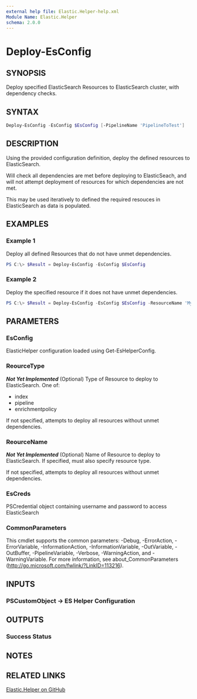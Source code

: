 ```yaml
---
external help file: Elastic.Helper-help.xml
Module Name: Elastic.Helper
schema: 2.0.0
---
```


# Deploy-EsConfig

## SYNOPSIS

Deploy specified ElasticSearch Resources to ElasticSearch cluster, with dependency checks.

## SYNTAX

```powershell
Deploy-EsConfig -EsConfig $EsConfig [-PipelineName 'PipelineToTest']
```

## DESCRIPTION

Using the provided configuration definition, deploy the defined resources to ElasticSearch.

Will check all dependencies are met before deploying to ElasticSeach, and will not attempt deployment of resources for which dependencies are not met.

This may be used iteratively to defined the required resouces in ElasticSearch as data is populated.

## EXAMPLES

### Example 1

Deploy all defined Resources that do not have unmet dependencies.

```powershell
PS C:\> $Result = Deploy-EsConfig -EsConfig $EsConfig
```

### Example 2

Deploy the specified resource if it does not have unmet dependencies.

```powershell
PS C:\> $Result = Deploy-EsConfig -EsConfig $EsConfig -ResourceName 'MyPipeline' -ResourceType 'index'
```

## PARAMETERS

### EsConfig

ElasticHelper configuration loaded using Get-EsHelperConfig.

### ReourceType

***Not Yet Implemented***
(Optional) Type of Resource to deploy to ElasticSearch.  One of:

* index
* pipeline
* enrichmentpolicy

If not specified, attempts to deploy all resources without unmet dependencies.

### ReourceName

***Not Yet Implemented***
(Optional) Name of Resource to deploy to ElasticSearch.  If specified, must also specify resource type.

If not specified, attempts to deploy all resources without unmet dependencies.

### EsCreds

PSCredential object containing username and password to access ElasticSearch

### CommonParameters

This cmdlet supports the common parameters: -Debug, -ErrorAction, -ErrorVariable, -InformationAction, -InformationVariable, -OutVariable, -OutBuffer, -PipelineVariable, -Verbose, -WarningAction, and -WarningVariable. For more information, see about_CommonParameters (<http://go.microsoft.com/fwlink/?LinkID=113216>).

## INPUTS

### PSCustomObject -> ES Helper Configuration

## OUTPUTS

### Success Status

## NOTES

## RELATED LINKS

[Elastic.Helper on GitHub](https://github.com/IPSecMSSP/Elastic.Helper)
